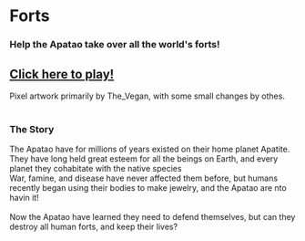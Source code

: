 # Forts 
<h3>Help the Apatao take over all the world's forts!</h3>
<h2>
<a href="web/index.html">Click here to play!</a>
</h2>
Pixel artwork primarily by The_Vegan, with some small changes by othes.<br><br>
<h3>The Story</h3>
The Apatao have for millions of years existed on their home planet Apatite.<br>
They have long held great esteem for all the beings on Earth, and every planet they cohabitate with the native species<br>
War, famine, and disease have never affected them before, but humans recently began using their bodies to make jewelry, and the Apatao are nto havin it!<br>
<br>
Now the Apatao have learned they need to defend themselves, but can they destroy all human forts, and keep their lives?
